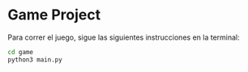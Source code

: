 # Game Project

Para correr el juego, sigue las siguientes instrucciones en la terminal:

```sh
cd game
python3 main.py
```


